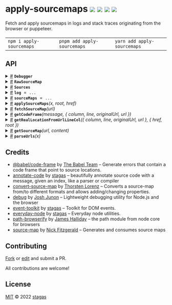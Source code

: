 <h1>
apply-sourcemaps <a href="https://npmjs.org/package/apply-sourcemaps"><img src="https://img.shields.io/badge/npm-v1.0.0-F00.svg?colorA=000"/></a> <a href="src"><img src="https://img.shields.io/badge/loc-237-FFF.svg?colorA=000"/></a> <a href="https://cdn.jsdelivr.net/npm/apply-sourcemaps@1.0.0/dist/apply-sourcemaps.min.js"><img src="https://img.shields.io/badge/brotli-23K-333.svg?colorA=000"/></a> <a href="LICENSE"><img src="https://img.shields.io/badge/license-MIT-F0B.svg?colorA=000"/></a>
</h1>

<p></p>

Fetch and apply sourcemaps in logs and stack traces originating from the browser or puppeteer.

<h4>
<table><tr><td title="Triple click to select and copy paste">
<code>npm i apply-sourcemaps </code>
</td><td title="Triple click to select and copy paste">
<code>pnpm add apply-sourcemaps </code>
</td><td title="Triple click to select and copy paste">
<code>yarn add apply-sourcemaps</code>
</td></tr></table>
</h4>

## API

<p>  <details id="Debugger$55" title="Interface" ><summary><span><a href="#Debugger$55">#</a></span>  <code><strong>Debugger</strong></code>    </summary>  <a href="src/.fastpm/-/@types/debug@4.1.7/index.d.ts#L43">src/.fastpm/-/@types/debug@4.1.7/index.d.ts#L43</a>  <ul>    <p>    <details id="formatter$70" title="Parameter" ><summary><span><a href="#formatter$70">#</a></span>  <code><strong>formatter</strong></code>    </summary>    <ul><p>any</p>        </ul></details><details id="args$71" title="Parameter" ><summary><span><a href="#args$71">#</a></span>  <code><strong>args</strong></code>    </summary>    <ul><p>any  []</p>        </ul></details>  <p><strong>Debugger</strong><em>(formatter, args)</em>  &nbsp;=&gt;  <ul>void</ul></p></p>    <p>  <details id="color$56" title="Property" ><summary><span><a href="#color$56">#</a></span>  <code><strong>color</strong></code>    </summary>  <a href="src/.fastpm/-/@types/debug@4.1.7/index.d.ts#L46">src/.fastpm/-/@types/debug@4.1.7/index.d.ts#L46</a>  <ul><p>string</p>        </ul></details><details id="diff$57" title="Property" ><summary><span><a href="#diff$57">#</a></span>  <code><strong>diff</strong></code>    </summary>  <a href="src/.fastpm/-/@types/debug@4.1.7/index.d.ts#L47">src/.fastpm/-/@types/debug@4.1.7/index.d.ts#L47</a>  <ul><p>number</p>        </ul></details><details id="enabled$58" title="Property" ><summary><span><a href="#enabled$58">#</a></span>  <code><strong>enabled</strong></code>    </summary>  <a href="src/.fastpm/-/@types/debug@4.1.7/index.d.ts#L48">src/.fastpm/-/@types/debug@4.1.7/index.d.ts#L48</a>  <ul><p>boolean</p>        </ul></details><details id="namespace$62" title="Property" ><summary><span><a href="#namespace$62">#</a></span>  <code><strong>namespace</strong></code>    </summary>  <a href="src/.fastpm/-/@types/debug@4.1.7/index.d.ts#L50">src/.fastpm/-/@types/debug@4.1.7/index.d.ts#L50</a>  <ul><p>string</p>        </ul></details><details id="destroy$63" title="Method" ><summary><span><a href="#destroy$63">#</a></span>  <code><strong>destroy</strong></code><em>()</em>    </summary>  <a href="src/.fastpm/-/@types/debug@4.1.7/index.d.ts#L51">src/.fastpm/-/@types/debug@4.1.7/index.d.ts#L51</a>  <ul>    <p>      <p><strong>destroy</strong><em>()</em>  &nbsp;=&gt;  <ul>boolean</ul></p></p>    </ul></details><details id="extend$65" title="Method" ><summary><span><a href="#extend$65">#</a></span>  <code><strong>extend</strong></code><em>(namespace, delimiter)</em>    </summary>  <a href="src/.fastpm/-/@types/debug@4.1.7/index.d.ts#L52">src/.fastpm/-/@types/debug@4.1.7/index.d.ts#L52</a>  <ul>    <p>    <details id="namespace$67" title="Parameter" ><summary><span><a href="#namespace$67">#</a></span>  <code><strong>namespace</strong></code>    </summary>    <ul><p>string</p>        </ul></details><details id="delimiter$68" title="Parameter" ><summary><span><a href="#delimiter$68">#</a></span>  <code><strong>delimiter</strong></code>    </summary>    <ul><p>string</p>        </ul></details>  <p><strong>extend</strong><em>(namespace, delimiter)</em>  &nbsp;=&gt;  <ul><a href="#Debugger$55">Debugger</a></ul></p></p>    </ul></details><details id="log$59" title="Method" ><summary><span><a href="#log$59">#</a></span>  <code><strong>log</strong></code><em>(args)</em>    </summary>  <a href="src/.fastpm/-/@types/debug@4.1.7/index.d.ts#L49">src/.fastpm/-/@types/debug@4.1.7/index.d.ts#L49</a>  <ul>    <p>    <details id="args$61" title="Parameter" ><summary><span><a href="#args$61">#</a></span>  <code><strong>args</strong></code>    </summary>    <ul><p>any  []</p>        </ul></details>  <p><strong>log</strong><em>(args)</em>  &nbsp;=&gt;  <ul>any</ul></p></p>    </ul></details></p></ul></details>  <details id="RawSourceMap$72" title="Interface" ><summary><span><a href="#RawSourceMap$72">#</a></span>  <code><strong>RawSourceMap</strong></code>    </summary>  <a href="src/.fastpm/-/source-map@0.7.4/source-map.d.ts#L15">src/.fastpm/-/source-map@0.7.4/source-map.d.ts#L15</a>  <ul>        <p>  <details id="file$79" title="Property" ><summary><span><a href="#file$79">#</a></span>  <code><strong>file</strong></code>    </summary>  <a href="src/.fastpm/-/source-map@0.7.4/source-map.d.ts#L22">src/.fastpm/-/source-map@0.7.4/source-map.d.ts#L22</a>  <ul><p>string</p>        </ul></details><details id="mappings$78" title="Property" ><summary><span><a href="#mappings$78">#</a></span>  <code><strong>mappings</strong></code>    </summary>  <a href="src/.fastpm/-/source-map@0.7.4/source-map.d.ts#L21">src/.fastpm/-/source-map@0.7.4/source-map.d.ts#L21</a>  <ul><p>string</p>        </ul></details><details id="names$75" title="Property" ><summary><span><a href="#names$75">#</a></span>  <code><strong>names</strong></code>    </summary>  <a href="src/.fastpm/-/source-map@0.7.4/source-map.d.ts#L18">src/.fastpm/-/source-map@0.7.4/source-map.d.ts#L18</a>  <ul><p>string  []</p>        </ul></details><details id="sourceRoot$76" title="Property" ><summary><span><a href="#sourceRoot$76">#</a></span>  <code><strong>sourceRoot</strong></code>    </summary>  <a href="src/.fastpm/-/source-map@0.7.4/source-map.d.ts#L19">src/.fastpm/-/source-map@0.7.4/source-map.d.ts#L19</a>  <ul><p>string</p>        </ul></details><details id="sources$74" title="Property" ><summary><span><a href="#sources$74">#</a></span>  <code><strong>sources</strong></code>    </summary>  <a href="src/.fastpm/-/source-map@0.7.4/source-map.d.ts#L17">src/.fastpm/-/source-map@0.7.4/source-map.d.ts#L17</a>  <ul><p>string  []</p>        </ul></details><details id="sourcesContent$77" title="Property" ><summary><span><a href="#sourcesContent$77">#</a></span>  <code><strong>sourcesContent</strong></code>    </summary>  <a href="src/.fastpm/-/source-map@0.7.4/source-map.d.ts#L20">src/.fastpm/-/source-map@0.7.4/source-map.d.ts#L20</a>  <ul><p>string  []</p>        </ul></details><details id="version$73" title="Property" ><summary><span><a href="#version$73">#</a></span>  <code><strong>version</strong></code>    </summary>  <a href="src/.fastpm/-/source-map@0.7.4/source-map.d.ts#L16">src/.fastpm/-/source-map@0.7.4/source-map.d.ts#L16</a>  <ul><p>number</p>        </ul></details></p></ul></details><details id="Sources$8" title="Interface" ><summary><span><a href="#Sources$8">#</a></span>  <code><strong>Sources</strong></code>    </summary>  <a href="src/fetch-source-map.ts#L10">src/fetch-source-map.ts#L10</a>  <ul>        <p>  <details id="source$9" title="Property" ><summary><span><a href="#source$9">#</a></span>  <code><strong>source</strong></code>    </summary>  <a href="src/fetch-source-map.ts#L11">src/fetch-source-map.ts#L11</a>  <ul><p>string</p>        </ul></details><details id="sourceMap$10" title="Property" ><summary><span><a href="#sourceMap$10">#</a></span>  <code><strong>sourceMap</strong></code>    </summary>  <a href="src/fetch-source-map.ts#L12">src/fetch-source-map.ts#L12</a>  <ul><p>{<p>  <details id="sourcemap$12" title="Property" ><summary><span><a href="#sourcemap$12">#</a></span>  <code><strong>sourcemap</strong></code>    </summary>  <a href="src/fetch-source-map.ts#L13">src/fetch-source-map.ts#L13</a>  <ul><p>undefined | <a href="#RawSourceMap$72">RawSourceMap</a></p>        </ul></details></p>}</p>        </ul></details></p></ul></details><details id="log$1" title="Variable" ><summary><span><a href="#log$1">#</a></span>  <code><strong>log</strong></code>  <span><span>&nbsp;=&nbsp;</span>  <code>...</code></span>  </summary>  <a href="src/apply-sourcemaps.ts#L5">src/apply-sourcemaps.ts#L5</a>  <ul><p><a href="#Debugger$55">Debugger</a></p>        </ul></details><details id="sourceMaps$7" title="Variable" ><summary><span><a href="#sourceMaps$7">#</a></span>  <code><strong>sourceMaps</strong></code>  <span><span>&nbsp;=&nbsp;</span>  <code>...</code></span>  </summary>  <a href="src/fetch-source-map.ts#L8">src/fetch-source-map.ts#L8</a>  <ul><p><span>Map</span>&lt;string, <span>Promise</span>&lt;undefined | <a href="#Sources$8">Sources</a>&gt;&gt;</p>        </ul></details><details id="applySourceMaps$2" title="Function" ><summary><span><a href="#applySourceMaps$2">#</a></span>  <code><strong>applySourceMaps</strong></code><em>(x, root, href)</em>    </summary>  <a href="src/apply-sourcemaps.ts#L14">src/apply-sourcemaps.ts#L14</a>  <ul>    <p>    <details id="x$4" title="Parameter" ><summary><span><a href="#x$4">#</a></span>  <code><strong>x</strong></code>    </summary>    <ul><p>string</p>        </ul></details><details id="root$5" title="Parameter" ><summary><span><a href="#root$5">#</a></span>  <code><strong>root</strong></code>  <span><span>&nbsp;=&nbsp;</span>  <code>...</code></span>  </summary>    <ul><p>string</p>        </ul></details><details id="href$6" title="Parameter" ><summary><span><a href="#href$6">#</a></span>  <code><strong>href</strong></code>    </summary>    <ul><p>string</p>        </ul></details>  <p><strong>applySourceMaps</strong><em>(x, root, href)</em>  &nbsp;=&gt;  <ul><span>Promise</span>&lt;string&gt;</ul></p></p>    </ul></details><details id="fetchSourceMap$13" title="Function" ><summary><span><a href="#fetchSourceMap$13">#</a></span>  <code><strong>fetchSourceMap</strong></code><em>(url)</em>    </summary>  <a href="src/fetch-source-map.ts#L17">src/fetch-source-map.ts#L17</a>  <ul>    <p>    <details id="url$15" title="Parameter" ><summary><span><a href="#url$15">#</a></span>  <code><strong>url</strong></code>    </summary>    <ul><p>string</p>        </ul></details>  <p><strong>fetchSourceMap</strong><em>(url)</em>  &nbsp;=&gt;  <ul><span>Promise</span>&lt;undefined | <a href="#Sources$8">Sources</a>&gt;</ul></p></p>    </ul></details><details id="getCodeFrame$16" title="Function" ><summary><span><a href="#getCodeFrame$16">#</a></span>  <code><strong>getCodeFrame</strong></code><em>(message, { column, line, originalUrl, url })</em>    </summary>  <a href="src/get-code-frame.ts#L4">src/get-code-frame.ts#L4</a>  <ul>    <p>    <details id="message$18" title="Parameter" ><summary><span><a href="#message$18">#</a></span>  <code><strong>message</strong></code>    </summary>    <ul><p>string</p>        </ul></details>{<p>  <details id="column$24" title="Property" ><summary><span><a href="#column$24">#</a></span>  <code><strong>column</strong></code>    </summary>  <a href="src/get-code-frame.ts#L6">src/get-code-frame.ts#L6</a>  <ul><p>string | number</p>        </ul></details><details id="line$23" title="Property" ><summary><span><a href="#line$23">#</a></span>  <code><strong>line</strong></code>    </summary>  <a href="src/get-code-frame.ts#L6">src/get-code-frame.ts#L6</a>  <ul><p>string | number</p>        </ul></details><details id="originalUrl$21" title="Property" ><summary><span><a href="#originalUrl$21">#</a></span>  <code><strong>originalUrl</strong></code>    </summary>  <a href="src/get-code-frame.ts#L6">src/get-code-frame.ts#L6</a>  <ul><p>string</p>        </ul></details><details id="url$22" title="Property" ><summary><span><a href="#url$22">#</a></span>  <code><strong>url</strong></code>    </summary>  <a href="src/get-code-frame.ts#L6">src/get-code-frame.ts#L6</a>  <ul><p>string</p>        </ul></details></p>}  <p><strong>getCodeFrame</strong><em>(message, { column, line, originalUrl, url })</em>  &nbsp;=&gt;  <ul><span>Promise</span>&lt;undefined | string&gt;</ul></p></p>    </ul></details><details id="getRealLocationFromUrlLineCol$25" title="Function" ><summary><span><a href="#getRealLocationFromUrlLineCol$25">#</a></span>  <code><strong>getRealLocationFromUrlLineCol</strong></code><em>({ column, line, originalUrl, url }, { href, root })</em>    </summary>  <a href="src/get-real-location-from-line-col.ts#L6">src/get-real-location-from-line-col.ts#L6</a>  <ul>    <p>    {<p>  <details id="column$32" title="Property" ><summary><span><a href="#column$32">#</a></span>  <code><strong>column</strong></code>    </summary>  <a href="src/get-real-location-from-line-col.ts#L11">src/get-real-location-from-line-col.ts#L11</a>  <ul><p>string | number</p>        </ul></details><details id="line$31" title="Property" ><summary><span><a href="#line$31">#</a></span>  <code><strong>line</strong></code>    </summary>  <a href="src/get-real-location-from-line-col.ts#L10">src/get-real-location-from-line-col.ts#L10</a>  <ul><p>string | number</p>        </ul></details><details id="originalUrl$29" title="Property" ><summary><span><a href="#originalUrl$29">#</a></span>  <code><strong>originalUrl</strong></code>    </summary>  <a href="src/get-real-location-from-line-col.ts#L8">src/get-real-location-from-line-col.ts#L8</a>  <ul><p>string</p>        </ul></details><details id="url$30" title="Property" ><summary><span><a href="#url$30">#</a></span>  <code><strong>url</strong></code>    </summary>  <a href="src/get-real-location-from-line-col.ts#L9">src/get-real-location-from-line-col.ts#L9</a>  <ul><p>string</p>        </ul></details></p>}{<p>  <details id="href$36" title="Property" ><summary><span><a href="#href$36">#</a></span>  <code><strong>href</strong></code>    </summary>  <a href="src/get-real-location-from-line-col.ts#L13">src/get-real-location-from-line-col.ts#L13</a>  <ul><p>string</p>        </ul></details><details id="root$35" title="Property" ><summary><span><a href="#root$35">#</a></span>  <code><strong>root</strong></code>    </summary>  <a href="src/get-real-location-from-line-col.ts#L13">src/get-real-location-from-line-col.ts#L13</a>  <ul><p>string</p>        </ul></details></p>}  <p><strong>getRealLocationFromUrlLineCol</strong><em>({ column, line, originalUrl, url }, { href, root })</em>  &nbsp;=&gt;  <ul><span>Promise</span>&lt;undefined | {<p>  <details id="column$41" title="Property" ><summary><span><a href="#column$41">#</a></span>  <code><strong>column</strong></code>    </summary>    <ul><p>number</p>        </ul></details><details id="line$40" title="Property" ><summary><span><a href="#line$40">#</a></span>  <code><strong>line</strong></code>    </summary>    <ul><p>number</p>        </ul></details><details id="originalUrl$38" title="Property" ><summary><span><a href="#originalUrl$38">#</a></span>  <code><strong>originalUrl</strong></code>    </summary>    <ul><p>string</p>        </ul></details><details id="url$39" title="Property" ><summary><span><a href="#url$39">#</a></span>  <code><strong>url</strong></code>  <span><span>&nbsp;=&nbsp;</span>  <code>...</code></span>  </summary>    <ul><p>string</p>        </ul></details></p>}&gt;</ul></p></p>    </ul></details><details id="getSourceMap$42" title="Function" ><summary><span><a href="#getSourceMap$42">#</a></span>  <code><strong>getSourceMap</strong></code><em>(url, content)</em>    </summary>  <a href="src/get-source-map.ts#L8">src/get-source-map.ts#L8</a>  <ul>    <p>    <details id="url$44" title="Parameter" ><summary><span><a href="#url$44">#</a></span>  <code><strong>url</strong></code>    </summary>    <ul><p>string</p>        </ul></details><details id="content$45" title="Parameter" ><summary><span><a href="#content$45">#</a></span>  <code><strong>content</strong></code>    </summary>    <ul><p>string</p>        </ul></details>  <p><strong>getSourceMap</strong><em>(url, content)</em>  &nbsp;=&gt;  <ul><span>Promise</span>&lt;undefined | <a href="#RawSourceMap$72">RawSourceMap</a>&gt;</ul></p></p>    </ul></details><details id="parseUrls$46" title="Function" ><summary><span><a href="#parseUrls$46">#</a></span>  <code><strong>parseUrls</strong></code><em>(x)</em>    </summary>  <a href="src/parse-urls.ts#L5">src/parse-urls.ts#L5</a>  <ul>    <p>    <details id="x$48" title="Parameter" ><summary><span><a href="#x$48">#</a></span>  <code><strong>x</strong></code>    </summary>    <ul><p>string</p>        </ul></details>  <p><strong>parseUrls</strong><em>(x)</em>  &nbsp;=&gt;  <ul>{<p>  <details id="column$53" title="Property" ><summary><span><a href="#column$53">#</a></span>  <code><strong>column</strong></code>    </summary>    <ul><p>string</p>        </ul></details><details id="line$52" title="Property" ><summary><span><a href="#line$52">#</a></span>  <code><strong>line</strong></code>    </summary>    <ul><p>string</p>        </ul></details><details id="originalUrl$50" title="Property" ><summary><span><a href="#originalUrl$50">#</a></span>  <code><strong>originalUrl</strong></code>    </summary>    <ul><p>string</p>        </ul></details><details id="url$51" title="Property" ><summary><span><a href="#url$51">#</a></span>  <code><strong>url</strong></code>  <span><span>&nbsp;=&nbsp;</span>  <code>...</code></span>  </summary>    <ul><p>string</p>        </ul></details></p>}  []</ul></p></p>    </ul></details></p>

## Credits

- [@babel/code-frame](https://npmjs.org/package/@babel/code-frame) by [The Babel Team](https://babel.dev/team) &ndash; Generate errors that contain a code frame that point to source locations.
- [annotate-code](https://npmjs.org/package/annotate-code) by [stagas](https://github.com/stagas) &ndash; beautifully annotate source code with a message, given an index, like a parser or compiler
- [convert-source-map](https://npmjs.org/package/convert-source-map) by [Thorsten Lorenz](http://thlorenz.com) &ndash; Converts a source-map from/to different formats and allows adding/changing properties.
- [debug](https://npmjs.org/package/debug) by [Josh Junon](https://github.com/debug-js) &ndash; Lightweight debugging utility for Node.js and the browser
- [event-toolkit](https://npmjs.org/package/event-toolkit) by [stagas](https://github.com/stagas) &ndash; Toolkit for DOM events.
- [everyday-node](https://npmjs.org/package/everyday-node) by [stagas](https://github.com/stagas) &ndash; Everyday node utilities.
- [path-browserify](https://npmjs.org/package/path-browserify) by [James Halliday](http://substack.net) &ndash; the path module from node core for browsers
- [source-map](https://npmjs.org/package/source-map) by [Nick Fitzgerald](https://github.com/mozilla) &ndash; Generates and consumes source maps

## Contributing

[Fork](https://github.com/stagas/apply-sourcemaps/fork) or [edit](https://github.dev/stagas/apply-sourcemaps) and submit a PR.

All contributions are welcome!

## License

<a href="LICENSE">MIT</a> &copy; 2022 [stagas](https://github.com/stagas)
